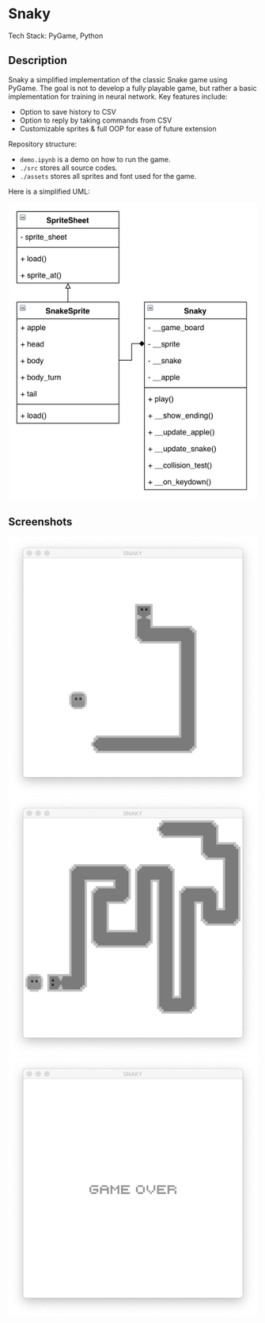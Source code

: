 # Snaky
Tech Stack: PyGame, Python

## Description
Snaky a simplified implementation of the classic Snake game using PyGame. The goal is not to develop a fully playable game, but rather a basic implementation for training in neural network.  Key features include:
- Option to save history to CSV 
- Option to reply by taking commands from CSV 
- Customizable sprites & full OOP for ease of future extension

Repository structure:  
- `demo.ipynb` is a demo on how to run the game.
- `./src` stores all source codes.
- `./assets` stores all sprites and font used for the game.

Here is a simplified UML:

![](./_img/uml.png)

## Screenshots
![](./_img/screenshot_01.png)
![](./_img/screenshot_02.png)
![](./_img/screenshot_03.png)
